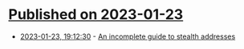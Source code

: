 # [Published on 2023-01-23](index.md)

* [2023-01-23, 19:12:30](https://news.ycombinator.com/item?id=34493487) - [An incomplete guide to stealth addresses](https://vitalik.ca/general/2023/01/20/stealth.html)

